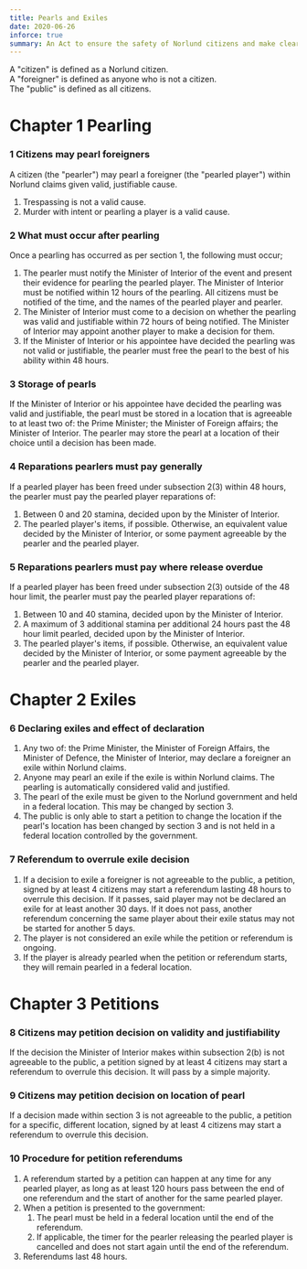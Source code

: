 ```yaml
---
title: Pearls and Exiles
date: 2020-06-26
inforce: true
summary: An Act to ensure the safety of Norlund citizens and make clear when the pearling of another player is permitted.
---
```


A "citizen" is defined as a Norlund citizen. <br/>
A "foreigner" is defined as anyone who is not a citizen. <br/>
The "public" is defined as all citizens.

# Chapter 1 Pearling

### 1 Citizens may pearl foreigners

A citizen (the "pearler") may pearl a foreigner (the "pearled player") within Norlund claims given valid, justifiable cause.
    
1. Trespassing is not a valid cause.
2. Murder with intent or pearling a player is a valid cause.

### 2 What must occur after pearling

Once a pearling has occurred as per section 1, the following must occur;

1. The pearler must notify the Minister of Interior of the event and present their evidence for pearling the pearled player. The Minister of Interior must be notified within 12 hours of the pearling. All citizens must be notified of the time, and the names of the pearled player and pearler.
2. The Minister of Interior must come to a decision on whether the pearling was valid and justifiable within 72 hours of being notified. The Minister of Interior may appoint another player to make a decision for them.
3. If the Minister of Interior or his appointee have decided the pearling was not valid or justifiable, the pearler must free the pearl to the best of his ability within 48 hours.

### 3 Storage of pearls

If the Minister of Interior or his appointee have decided the pearling was valid and justifiable, the pearl must be stored in a location that is agreeable to at least two of: the Prime Minister; the Minister of Foreign affairs; the Minister of Interior. The pearler may store the pearl at a location of their choice until a decision has been made.
    
### 4 Reparations pearlers must pay generally

If a pearled player has been freed under subsection 2(3) within 48 hours, the pearler must pay the pearled player reparations of:

1. Between 0 and 20 stamina, decided upon by the Minister of Interior.
2. The pearled player's items, if possible. Otherwise, an equivalent value decided by the Minister of Interior, or some payment agreeable by the pearler and the pearled player.

### 5 Reparations pearlers must pay where release overdue

If a pearled player has been freed under subsection 2(3) outside of the 48 hour limit, the pearler must pay the pearled player reparations of:

1. Between 10 and 40 stamina, decided upon by the Minister of Interior.
2. A maximum of 3 additional stamina per additional 24 hours past the 48 hour limit pearled, decided upon by the Minister of Interior.
3. The pearled player's items, if possible. Otherwise, an equivalent value decided by the Minister of Interior, or some payment agreeable by the pearler and the pearled player.

# Chapter 2 Exiles

### 6 Declaring exiles and effect of declaration

1. Any two of: the Prime Minister, the Minister of Foreign Affairs, the Minister of Defence, the Minister of Interior, may declare a foreigner an exile within Norlund claims.
2. Anyone may pearl an exile if the exile is within Norlund claims. The pearling is automatically considered valid and justified.
3. The pearl of the exile must be given to the Norlund government and held in a federal location. This may be changed by section 3.
4. The public is only able to start a petition to change the location if the pearl's location has been changed by section 3 and is not held in a federal location controlled by the government.

### 7 Referendum to overrule exile decision

1. If a decision to exile a foreigner is not agreeable to the public, a petition, signed by at least 4 citizens may start a referendum lasting 48 hours to overrule this decision. If it passes, said player may not be declared an exile for at least another 30 days. If it does not pass, another referendum concerning the same player about their exile status may not be started for another 5 days.
2. The player is not considered an exile while the petition or referendum is ongoing.
3. If the player is already pearled when the petition or referendum starts, they will remain pearled in a federal location.

# Chapter 3 Petitions

### 8 Citizens may petition decision on validity and justifiability

If the decision the Minister of Interior makes within subsection 2(b) is not agreeable to the public, a petition signed by at least 4 citizens may start a referendum to overrule this decision. It will pass by a simple majority.

### 9 Citizens may petition decision on location of pearl

If a decision made within section 3 is not agreeable to the public, a petition for a specific, different location, signed by at least 4 citizens may start a referendum to overrule this decision.

### 10 Procedure for petition referendums

1. A referendum started by a petition can happen at any time for any pearled player, as long as at least 120 hours pass between the end of one referendum and the start of another for the same pearled player.
2. When a petition is presented to the government:
    1. The pearl must be held in a federal location until the end of the referendum.
    2. If applicable, the timer for the pearler releasing the pearled player is cancelled and does not start again until the end of the referendum.
3. Referendums last 48 hours.
